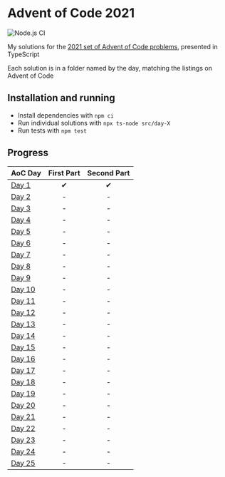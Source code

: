# Advent of Code 2021
![Node.js CI](https://github.com/WillGresham/AdventOfCode2021/workflows/Node.js%20CI/badge.svg?branch=main)

My solutions for the [2021 set of Advent of Code problems](https://adventofcode.com/2021/), presented in TypeScript

Each solution is in a folder named by the day, matching the listings on Advent of Code

## Installation and running
- Install dependencies with `npm ci`
- Run individual solutions with `npx ts-node src/day-X`
- Run tests with `npm test`

## Progress
| AoC Day  | First Part | Second Part |
|---|:---:|:---:|
| [Day 1](https://github.com/WillGresham/AdventOfCode2021/tree/master/src/day-01)| ✔ | ✔ |
| [Day 2](https://github.com/WillGresham/AdventOfCode2021/tree/master/src/day-02)| - | - |
| [Day 3](https://github.com/WillGresham/AdventOfCode2021/tree/master/src/day-03)| - | - |
| [Day 4](https://github.com/WillGresham/AdventOfCode2021/tree/master/src/day-04)| - | - |
| [Day 5](https://github.com/WillGresham/AdventOfCode2021/tree/master/src/day-05)| - | - |
| [Day 6](https://github.com/WillGresham/AdventOfCode2021/tree/master/src/day-06)| - | - |
| [Day 7](https://github.com/WillGresham/AdventOfCode2021/tree/master/src/day-07)| - | - |
| [Day 8](https://github.com/WillGresham/AdventOfCode2021/tree/master/src/day-08)| - | - |
| [Day 9](https://github.com/WillGresham/AdventOfCode2021/tree/master/src/day-09)| - | - |
| [Day 10](https://github.com/WillGresham/AdventOfCode2021/tree/master/src/day-10)| - | - |
| [Day 11](https://github.com/WillGresham/AdventOfCode2021/tree/master/src/day-11)| - | - |
| [Day 12](https://github.com/WillGresham/AdventOfCode2021/tree/master/src/day-12)| - | - |
| [Day 13](https://github.com/WillGresham/AdventOfCode2021/tree/master/src/day-13)| - | - |
| [Day 14](https://github.com/WillGresham/AdventOfCode2021/tree/master/src/day-14)| - | - |
| [Day 15](https://github.com/WillGresham/AdventOfCode2021/tree/master/src/day-15)| - | - |
| [Day 16](https://github.com/WillGresham/AdventOfCode2021/tree/master/src/day-16)| - | - |
| [Day 17](https://github.com/WillGresham/AdventOfCode2021/tree/master/src/day-17)| - | - |
| [Day 18](https://github.com/WillGresham/AdventOfCode2021/tree/master/src/day-18)| - | - |
| [Day 19](https://github.com/WillGresham/AdventOfCode2021/tree/master/src/day-19)| - | - |
| [Day 20](https://github.com/WillGresham/AdventOfCode2021/tree/master/src/day-20)| - | - |
| [Day 21](https://github.com/WillGresham/AdventOfCode2021/tree/master/src/day-21)| - | - |
| [Day 22](https://github.com/WillGresham/AdventOfCode2021/tree/master/src/day-22)| - | - |
| [Day 23](https://github.com/WillGresham/AdventOfCode2021/tree/master/src/day-23)| - | - |
| [Day 24](https://github.com/WillGresham/AdventOfCode2021/tree/master/src/day-24)| - | - |
| [Day 25](https://github.com/WillGresham/AdventOfCode2021/tree/master/src/day-25)| - | - |

